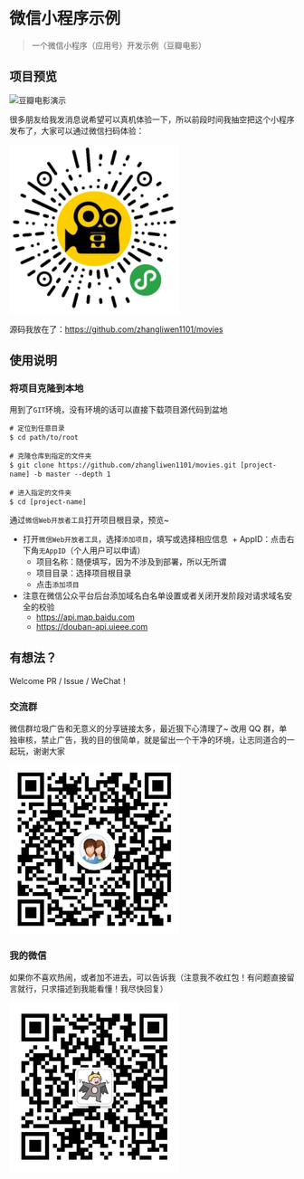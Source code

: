 # 微信小程序示例

> 一个微信小程序（应用号）开发示例（豆瓣电影）


## 项目预览

![豆瓣电影演示](https://user-images.githubusercontent.com/6166576/58858164-82ae5880-86d9-11e9-9691-d775a9f5d500.gif)

很多朋友给我发消息说希望可以真机体验一下，所以前段时间我抽空把这个小程序发布了，大家可以通过微信扫码体验：

<img src="https://github.com/zhangliwen1101/Images/blob/master/img/movies/erweima.jpg" alt="我的二维码：二维码" width="300">

源码我放在了：https://github.com/zhangliwen1101/movies

## 使用说明

### 将项目克隆到本地

用到了`GIT`环境，没有环境的话可以直接下载项目源代码到盆地

```shell
# 定位到任意目录
$ cd path/to/root

# 克隆仓库到指定的文件夹
$ git clone https://github.com/zhangliwen1101/movies.git [project-name] -b master --depth 1

# 进入指定的文件夹
$ cd [project-name]
```

通过`微信Web开放者工具`打开项目根目录，预览~

- 打开`微信Web开放者工具`，选择`添加项目`，填写或选择相应信息
   + AppID：点击右下角`无AppID`（个人用户可以申请）
  - 项目名称：随便填写，因为不涉及到部署，所以无所谓
  - 项目目录：选择项目根目录
  - 点击`添加项目`
- 注意在微信公众平台后台添加域名白名单设置或者关闭开发阶段对请求域名安全的校验
  - https://api.map.baidu.com
  - https://douban-api.uieee.com


## 有想法？

Welcome PR / Issue / WeChat！

### 交流群

微信群垃圾广告和无意义的分享链接太多，最近狠下心清理了~
改用 QQ 群，单独审核，禁止广告，我的目的很简单，就是留出一个干净的环境，让志同道合的一起玩，谢谢大家

<img src="https://raw.githubusercontent.com/zhangliwen1101/Images/master/img/movies/qq.png" alt="我的QQ群：QQ" width="300">

### 我的微信

如果你不喜欢热闹，或者加不进去，可以告诉我（注意我不收红包！有问题直接留言就行，只求描述到我能看懂！我尽快回复）

<img src="https://raw.githubusercontent.com/zhangliwen1101/Images/master/img/movies/weixin.jpg" alt="我的微信：WEDN-NET" width="300">

